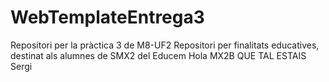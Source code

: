 # WebTemplateEntrega3
Repositori per la pràctica 3 de M8-UF2
Repositori per finalitats educatives, destinat als alumnes de SMX2 del Educem
Hola MX2B QUE TAL ESTAIS
Sergi
